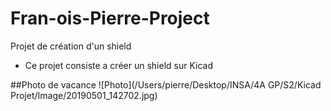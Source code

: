 # Fran-ois-Pierre-Project
Projet de création d'un shield
- Ce projet consiste a créer un shield sur Kicad

##Photo de vacance
![Photo](/Users/pierre/Desktop/INSA/4A GP/S2/Kicad Projet/Image/20190501_142702.jpg)

